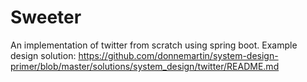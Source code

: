 # Sweeter
An implementation of twitter from scratch using spring boot. Example design solution: https://github.com/donnemartin/system-design-primer/blob/master/solutions/system_design/twitter/README.md
